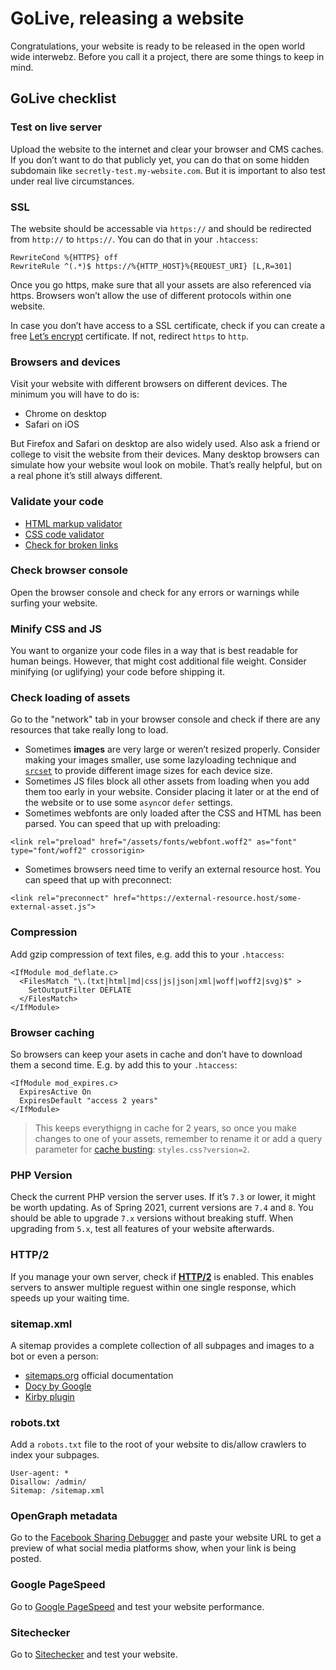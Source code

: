# GoLive, releasing a website

Congratulations, your website is ready to be released in the open world wide interwebz. Before you call it a project, there are some things to keep in mind.

## GoLive checklist

### Test on live server
Upload the website to the internet and clear your browser and CMS caches. If you don’t want to do that publicly yet, you can do that on some hidden subdomain like `secretly-test.my-website.com`. But it is important to also test under real live circumstances.

### SSL
The website should be accessable via `https://` and should be redirected from `http://` to `https://`.
You can do that in your `.htaccess`:
```
RewriteCond %{HTTPS} off
RewriteRule ^(.*)$ https://%{HTTP_HOST}%{REQUEST_URI} [L,R=301]
```
Once you go https, make sure that all your assets are also referenced via https. Browsers won’t allow the use of different protocols within one website.

In case you don’t have access to a SSL certificate, check if you can create a free [Let’s encrypt](https://letsencrypt.org) certificate. If not, redirect `https` to `http`.

### Browsers and devices
Visit your website with different browsers on different devices. The minimum you will have to do is:
- Chrome on desktop
- Safari on iOS

But Firefox and Safari on desktop are also widely used. Also ask a friend or college to visit the website from their devices. Many desktop browsers can simulate how your website woul look on mobile. That’s really helpful, but on a real phone it’s still always different.

### Validate your code
- [HTML markup validator](https://validator.w3.org)
- [CSS code validator](https://jigsaw.w3.org/css-validator/)
- [Check for broken links](https://validator.w3.org/checklink)

### Check browser console
Open the browser console and check for any errors or warnings while surfing your website.

### Minify CSS and JS
You want to organize your code files in a way that is best readable for human beings. However, that might cost additional file weight. Consider minifying (or uglifying) your code before shipping it.

### Check loading of assets
Go to the "network" tab in your browser console and check if there are any resources that take really long to load.
- Sometimes **images** are very large or weren’t resized properly. Consider making your images smaller, use some lazyloading technique and [`srcset`](https://developer.mozilla.org/en-US/docs/Learn/HTML/Multimedia_and_embedding/Responsive_images) to provide different image sizes for each device size.
- Sometimes JS files block all other assets from loading when you add them too early in your website. Consider placing it later or at the end of the website or to use some `async`or `defer` settings.
- Sometimes webfonts are only loaded after the CSS and HTML has been parsed. You can speed that up with preloading:
```
<link rel="preload" href="/assets/fonts/webfont.woff2" as="font" type="font/woff2" crossorigin>
```
- Sometimes browsers need time to verify an external resource host. You can speed that up with preconnect:
```
<link rel="preconnect" href="https://external-resource.host/some-external-asset.js">
```

### Compression
Add gzip compression of text files, e.g. add this to your `.htaccess`:
```
<IfModule mod_deflate.c>
  <FilesMatch "\.(txt|html|md|css|js|json|xml|woff|woff2|svg)$" >
    SetOutputFilter DEFLATE
  </FilesMatch>
</IfModule>
```

### Browser caching
So browsers can keep your asets in cache and don’t have to download them a second time. E.g. by add this to your `.htaccess`:
```
<IfModule mod_expires.c>
  ExpiresActive On
  ExpiresDefault "access 2 years"
</IfModule>
```
> This keeps everythigng in cache for 2 years, so once you make changes to one of your assets, remember to rename it or add a query parameter for [cache busting](https://css-tricks.com/strategies-for-cache-busting-css/): `styles.css?version=2`.

### PHP Version
Check the current PHP version the server uses. If it’s `7.3` or lower, it might be worth updating. As of Spring 2021, current versions are `7.4` and `8`. You should be able to upgrade `7.x` versions without breaking stuff. When upgrading from `5.x`, test all features of your website afterwards.

### HTTP/2
If you manage your own server, check if **[HTTP/2](https://tools.keycdn.com/http2-test)** is enabled. This enables servers to answer multiple reguest within one single response, which speeds up your waiting time.

### sitemap.xml
A sitemap provides a complete collection of all subpages and images to a bot or even a person:
- [sitemaps.org](https://www.sitemaps.org/protocol.html) official documentation
- [Docy by Google](https://developers.google.com/search/docs/advanced/sitemaps/build-sitemap?hl=de)
- [Kirby plugin](https://getkirby.com/plugins/kirbyzone/sitemapper)

### robots.txt
Add a `robots.txt` file to the root of your website to dis/allow crawlers to index your subpages.
```
User-agent: *
Disallow: /admin/
Sitemap: /sitemap.xml
```

### OpenGraph metadata
Go to the [Facebook Sharing Debugger](https://developers.facebook.com/tools/debug/) and paste your website URL to get a preview of what social media platforms show, when your link is being posted.

### Google PageSpeed
Go to [Google PageSpeed](https://developers.google.com/speed/pagespeed/insights) and test your website performance.

### Sitechecker
Go to [Sitechecker](https://sitechecker.pro) and test your website.
